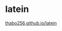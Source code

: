 # latein

<a href="https://thabo256.github.io/latein/" target="_blank">thabo256.github.io/latein</a>
